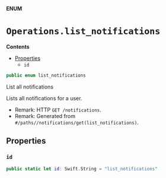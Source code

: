 **ENUM**

# `Operations.list_notifications`

**Contents**

- [Properties](#properties)
  - `id`

```swift
public enum list_notifications
```

List all notifications

Lists all notifications for a user.

- Remark: HTTP `GET /notifications`.
- Remark: Generated from `#/paths//notifications/get(list_notifications)`.

## Properties
### `id`

```swift
public static let id: Swift.String = "list_notifications"
```
